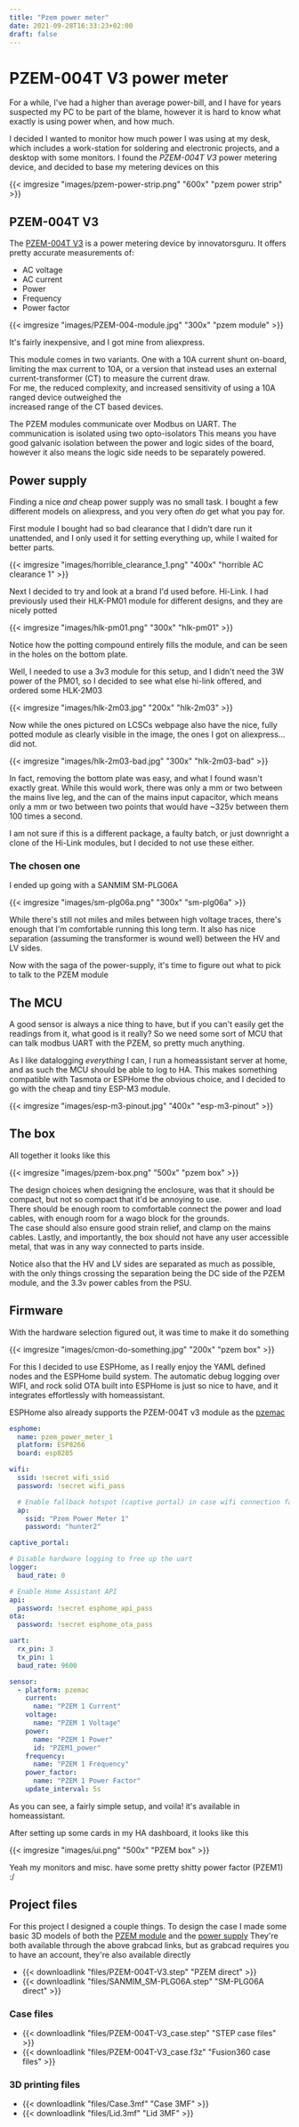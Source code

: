 ```yaml
---
title: "Pzem power meter"
date: 2021-09-28T16:33:23+02:00
draft: false
---
```


# PZEM-004T V3 power meter 
For a while, I've had a higher than average power-bill, and I have for years suspected my PC to be
part of the blame, however it is hard to know what exactly is using power when, and how much.

I decided I wanted to monitor how much power I was using at my desk, which includes a work-station
for soldering and electronic projects, and a desktop with some monitors. I found the *PZEM-004T V3*
power metering device, and decided to base my metering devices on this

{{< imgresize "images/pzem-power-strip.png" "600x" "pzem power strip" >}}


## PZEM-004T V3
The [PZEM-004T V3](https://innovatorsguru.com/pzem-004t-v3/) is a power metering device by 
innovatorsguru. It offers pretty accurate measurements of:
- AC voltage
- AC current
- Power 
- Frequency
- Power factor

{{< imgresize "images/PZEM-004-module.jpg" "300x" "pzem module" >}}  

It's fairly inexpensive, and I got mine from aliexpress.

This module comes in two variants. One with a 10A current shunt on-board, limiting the max current
to 10A, or a version that instead uses an external current-transformer (CT) to measure the current draw.  
For me, the reduced complexity, and increased sensitivity of using a 10A ranged device outweighed the  
increased range of the CT based devices.

The PZEM modules communicate over Modbus on UART. The communication is isolated using two opto-isolators
This means you have good galvanic isolation between the power and logic sides of the board, however
it also means the logic side needs to be separately powered.

## Power supply
Finding a nice _and_ cheap power supply was no small task. I bought a few different models on
aliexpress, and you very often _do_ get what you pay for.  

First module I bought had so bad clearance that I didn't dare run it unattended, and I only used it
for setting everything up, while I waited for better parts.

{{< imgresize "images/horrible_clearance_1.png" "400x" "horrible AC clearance 1" >}}  

Next I decided to try and look at a brand I'd used before. Hi-Link. I had previously used their 
HLK-PM01 module for different designs, and they are nicely potted

{{< imgresize "images/hlk-pm01.png" "300x" "hlk-pm01" >}}  

Notice how the potting compound entirely fills the module, and can be seen in the holes on the bottom plate.

Well, I needed to use a 3v3 module for this setup, and I didn't need the 3W power of the PM01, so I
decided to see what else hi-link offered, and ordered some HLK-2M03

{{< imgresize "images/hlk-2m03.jpg" "200x" "hlk-2m03" >}}  

Now while the ones pictured on LCSCs webpage also have the nice, fully potted module as clearly visible
in the image, the ones I got on aliexpress... did not. 

{{< imgresize "images/hlk-2m03-bad.jpg" "300x" "hlk-2m03-bad" >}}  

In fact, removing the bottom plate was easy, and what I found wasn't exactly great. While this would
work, there was only a mm or two between the mains live leg, and the can of the mains input capacitor,
which means only a mm or two between two points that would have ~325v between them 100 times a second.

I am not sure if this is a different package, a faulty batch, or just downright a clone of the Hi-Link modules,
but I decided to not use these either.

### The chosen one
I ended up going with a SANMIM SM-PLG06A 

{{< imgresize "images/sm-plg06a.png" "300x" "sm-plg06a" >}}  

While there's still not miles and miles between high voltage traces, there's enough that I'm comfortable
running this long term. It also has nice separation (assuming the transformer is wound well) between
the HV and LV sides.

Now with the saga of the power-supply, it's time to figure out what to pick to talk to the PZEM module

## The MCU
A good sensor is always a nice thing to have, but if you can't easily get the readings from it, what
good is it really? So we need some sort of MCU that can talk modbus UART with the PZEM, so pretty
much anything.

As I like datalogging _everything_ I can, I run a homeassistant server at home, and as such the MCU
should be able to log to HA. This makes something compatible with Tasmota or ESPHome the obvious choice,
and I decided to go with the cheap and tiny ESP-M3 module.

{{< imgresize "images/esp-m3-pinout.jpg" "400x" "esp-m3-pinout" >}}  


## The box
All together it looks like this

{{< imgresize "images/pzem-box.png" "500x" "pzem box" >}}  

The design choices when designing the enclosure, was that it should be compact, but not so compact
that it'd be annoying to use.  
There should be enough room to comfortable connect the power and load cables, with enough room for
a wago block for the grounds.  
The case should also ensure good strain relief, and clamp on the mains cables.
Lastly, and importantly, the box should not have any user accessible metal, that was in any way 
connected to parts inside.

Notice also that the HV and LV sides are separated as much as possible, with the only things crossing the
separation being the DC side of the PZEM module, and the 3.3v power cables from the PSU.

## Firmware
With the hardware selection figured out, it was time to make it do something 

{{< imgresize "images/cmon-do-something.jpg" "200x" "pzem box" >}}  

For this I decided to use ESPHome, as I really enjoy the YAML defined nodes and the ESPHome build system.
The automatic debug logging over WIFI, and rock solid OTA built into ESPHome is just so nice to have,
and it integrates effortlessly with homeassistant.

ESPHome also already supports the PZEM-004T v3 module as the [pzemac](https://esphome.io/components/sensor/pzemac.html)

```yaml
esphome:
  name: pzem_power_meter_1
  platform: ESP8266
  board: esp8285

wifi:
  ssid: !secret wifi_ssid
  password: !secret wifi_pass

  # Enable fallback hotspot (captive portal) in case wifi connection fails
  ap:
    ssid: "Pzem Power Meter 1"
    password: "hunter2"

captive_portal:

# Disable hardware logging to free up the uart
logger:
  baud_rate: 0

# Enable Home Assistant API
api:
  password: !secret esphome_api_pass
ota:
  password: !secret esphome_ota_pass

uart:
  rx_pin: 3
  tx_pin: 1
  baud_rate: 9600

sensor:
  - platform: pzemac
    current:
      name: "PZEM 1 Current"
    voltage:
      name: "PZEM 1 Voltage"
    power:
      name: "PZEM 1 Power"
      id: "PZEM1_power"
    frequency:
      name: "PZEM 1 Frequency"
    power_factor:
      name: "PZEM 1 Power Factor"
    update_interval: 5s
```

As you can see, a fairly simple setup, and voila! it's available in homeassistant. 

After setting up some cards in my HA dashboard, it looks like this

{{< imgresize "images/ui.png" "500x" "PZEM box" >}}  

Yeah my monitors and misc. have some pretty shitty power factor (PZEM1) :/

## Project files
For this project I designed a couple things. To design the case I made some basic 3D models of both
the [PZEM module](https://grabcad.com/library/pzem-004t-v3-power-meter-1) and the 
[power supply](https://grabcad.com/library/sanmim-sm-plg06a-1)
They're both available through the above grabcad links, but as grabcad requires you to have an account,
they're also available directly
- {{< downloadlink "files/PZEM-004T-V3.step" "PZEM direct" >}}
- {{< downloadlink "files/SANMIM_SM-PLG06A.step" "SM-PLG06A direct" >}}

### Case files 
- {{< downloadlink "files/PZEM-004T-V3_case.step" "STEP case files" >}}
- {{< downloadlink "files/PZEM-004T-V3_case.f3z" "Fusion360 case files" >}}

### 3D printing files
- {{< downloadlink "files/Case.3mf" "Case 3MF" >}}
- {{< downloadlink "files/Lid.3mf" "Lid 3MF" >}}
